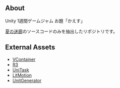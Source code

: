## About

Unity 1週間ゲームジャム お題「かえす」

[夏の迷廊](https://unityroom.com/games/natsu-no-meiro)のソースコードのみを抽出したリポジトリです。


## External Assets

- [VContainer](https://github.com/hadashiA/VContainer)
- [R3](https://github.com/Cysharp/R3)
- [UniTask](https://github.com/Cysharp/UniTask)
- [LitMotion](https://github.com/AnnulusGames/LitMotion)
- [UnitGenerator](https://github.com/Cysharp/UnitGenerator)